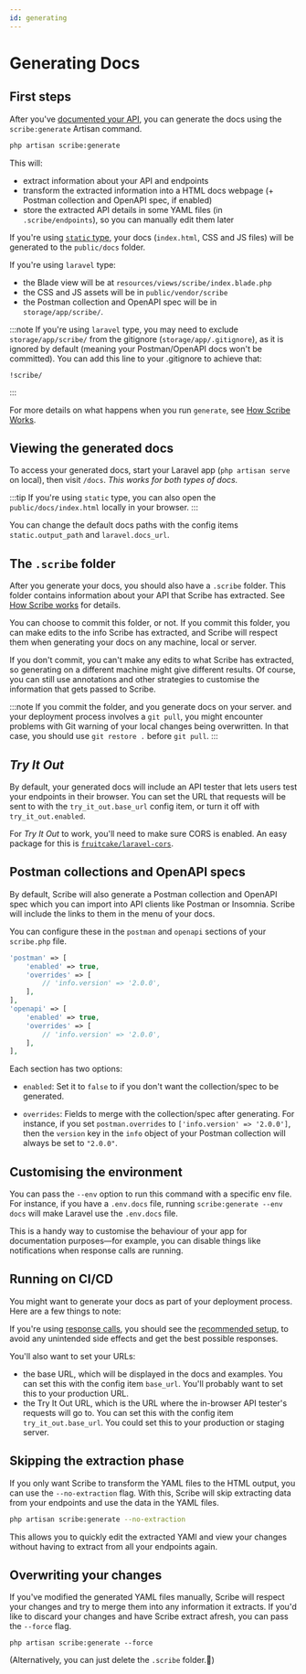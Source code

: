 ```yaml
---
id: generating
---
```


# Generating Docs

## First steps
After you've [documented your API](./documenting), you can generate the docs using the `scribe:generate` Artisan command.

```sh
php artisan scribe:generate
```

This will:
- extract information about your API and endpoints
- transform the extracted information into a HTML docs webpage (+ Postman collection and OpenAPI spec, if enabled) 
- store the extracted API details in some YAML files (in `.scribe/endpoints`), so you can manually edit them later

If you're using [`static` type](./getting-started#1-pick-a-type), your docs (`index.html`, CSS and JS files) will be generated to the `public/docs` folder.

If you're using `laravel` type:
- the Blade view will be at `resources/views/scribe/index.blade.php`
- the CSS and JS assets will be in `public/vendor/scribe`
- the Postman collection and OpenAPI spec will be in `storage/app/scribe/`.

:::note
If you're using `laravel` type, you may need to exclude `storage/app/scribe/` from the gitignore (`storage/app/.gitignore`), as it is ignored by default (meaning your Postman/OpenAPI docs won't be committed). You can add this line to your .gitignore to achieve that:
```gitignore
!scribe/
```
:::

For more details on what happens when you run `generate`, see [How Scribe Works](./architecture).

## Viewing the generated docs
To access your generated docs, start your Laravel app (`php artisan serve` on local), then visit `/docs`. _This works for both types of docs._

:::tip
If you're using `static` type, you can also open the `public/docs/index.html` locally in your browser.
:::

You can change the default docs paths with the config items `static.output_path` and `laravel.docs_url`.

## The `.scribe` folder
After you generate your docs, you should also have a `.scribe` folder. This folder contains information about your API that Scribe has extracted. See [How Scribe works](./architecture#the-scribe-folder) for details.

You can choose to commit this folder, or not. If you commit this folder, you can make edits to the info Scribe has extracted, and Scribe will respect them when generating your docs on any machine, local or server.

If you don't commit, you can't make any edits to what Scribe has extracted, so generating on a different machine might give different results. Of course, you can still use annotations and other strategies to customise the information that gets passed to Scribe.

:::note
If you commit the folder, and you generate docs on your server. and your deployment process involves a `git pull`, you might encounter problems with Git warning of your local changes being overwritten. In that case, you should use `git restore .` before `git pull`.
:::

## _Try It Out_
By default, your generated docs will include an API tester that lets users test your endpoints in their browser. You can set the URL that requests will be sent to with the `try_it_out.base_url` config item, or turn it off with `try_it_out.enabled`.

For _Try It Out_ to work, you'll need to make sure CORS is enabled. An easy package for this is [`fruitcake/laravel-cors`](https://github.com/fruitcake/laravel-cors).

## Postman collections and OpenAPI specs
By default, Scribe will also generate a Postman collection and OpenAPI spec which you can import into API clients like Postman or Insomnia. Scribe will include the links to them in the menu of your docs.

You can configure these in the `postman` and `openapi` sections of your `scribe.php` file. 

```php title=config/scribe.php
'postman' => [
    'enabled' => true,
    'overrides' => [
        // 'info.version' => '2.0.0',
    ],
],
'openapi' => [
    'enabled' => true,
    'overrides' => [
        // 'info.version' => '2.0.0',
    ],
],
```

Each section has two options:
- `enabled`: Set it to `false` to if you don't want the collection/spec to be generated.

- `overrides`: Fields to merge with the collection/spec after generating. For instance, if you set `postman.overrides` to `['info.version' => '2.0.0']`, then the `version` key in the `info` object of your Postman collection will always be set to `"2.0.0"`.

## Customising the environment
You can pass the `--env` option to run this command with a specific env file. For instance, if you have a `.env.docs` file, running `scribe:generate --env docs` will make Laravel use the `.env.docs` file.

This is a handy way to customise the behaviour of your app for documentation purposes—for example, you can disable things like notifications when response calls are running. 

## Running on CI/CD
You might want to generate your docs as part of your deployment process. Here are a few things to note:

If you're using [response calls](./documenting/responses#response-calls), you should see the [recommended setup](./documenting/responses#recommendations), to avoid any unintended side effects and get the best possible responses.

You'll also want to set your URLs:
- the base URL, which will be displayed in the docs and examples. You can set this with the config item `base_url`. You'll probably want to set this to your production URL.
- the Try It Out URL, which is the URL where the in-browser API tester's requests will go to. You can set this with the config item `try_it_out.base_url`. You could set this to your production or staging server.

## Skipping the extraction phase
If you only want Scribe to transform the YAML files to the HTML output, you  can use the `--no-extraction` flag. With this, Scribe will skip extracting data from your endpoints and use the data in the YAML files.

```bash
php artisan scribe:generate --no-extraction
```

This allows you to quickly edit the extracted YAMl and view your changes without having to extract from all your endpoints again.

## Overwriting your changes
If you've modified the generated YAML files manually, Scribe will respect your changes and try to merge them into any information it extracts. If you'd like to discard your changes and have Scribe extract afresh, you can pass the `--force` flag.

```shell
php artisan scribe:generate --force
```

(Alternatively, you can just delete the `.scribe` folder.🙂)


